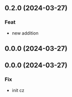 ## 0.2.0 (2024-03-27)

### Feat

- new addition

## 0.0.0 (2024-03-27)

## 0.0.0 (2024-03-27)

### Fix

- init cz
